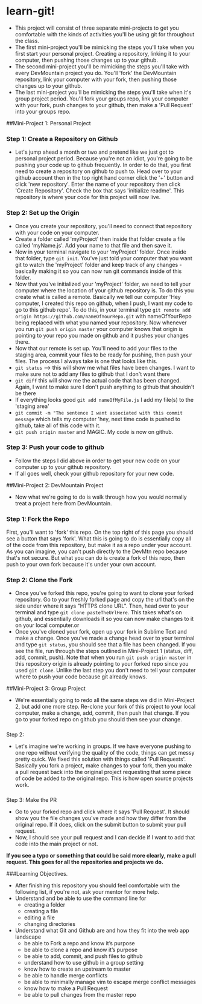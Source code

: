 learn-git!
=========
* This project will consist of three separate mini-projects to get you comfortable with the kinds of activities you'll be using git for throughout the class. 
* The first mini-project you'll be mimicking the steps you'll take when you first start your personal project. Creating a repository, linking it to your computer, then pushing those changes up to your github.
* The second mini-project you'll be mimicking the steps you'll take with every DevMountain project you do. You'll 'fork' the DevMountain repository, link your computer with your fork, then pushing those changes up to your github.
* The last mini-project you'll be mimicking the steps you'll take when it's group project period. You'll fork your groups repo, link your computer with your fork, push changes to your github, then make a 'Pull Request' into your groups repo.

##Mini-Project 1: Personal Project
### Step 1: Create a Repository on Github
* Let's  jump ahead a month or two and pretend like we just got to personal project period. Because you're not an idiot, you're going to be pushing your code up to github frequently. In order to do that, you first need to create a repository on github to push to. Head over to your github account then in the top right hand corner click the '+' button and click 'new repository'. Enter the name of your repository then click 'Create Repository'. Check the box that says 'initialize readme'.  This repository is where your code for this project will now live.

### Step 2: Set up the Origin
* Once you create your repository, you'll need to connect that repository with your code on your computer. 
* Create a folder called 'myProject' then inside that folder create a file called 'myName.js'. Add your name to that file and then save it. 
* Now in your terminal navigate to your 'myProject' folder. Once inside that folder, type ```git init```. You've just told your computer that you want git to watch the 'myProject' folder and keep track of any changes - basically making it so you can now run git commands inside of this folder. 
* Now that you've initialized your 'myProject' folder, we need to tell your computer where the location of your github repository is. To do this you create what is called a remote. Basically we tell our computer 'Hey computer, I created this repo on github, when I push, I want my code to go to this github repo'. To do this, in your terminal type ```git remote add origin https://github.com/nameOfYourRepo.git``` with nameOfYourRepo being replaced with what you named your repository. Now whenever you run ```git push origin master``` your computer knows that origin is pointing to your repo you made on github and it pushes your changes there.
* Now that our remote is set up. You'll need to add your files to the staging area, commit your files to be ready for pushing, then push your files. The process I always take is one that looks like this.
* ```git status``` --> this will show me what files have been changes. I want to make sure not to add any files to github that I don't want there
* ```git diff``` this will show me the actual code that has been changed. Again, I want to make sure I don't push anything to github that shouldn't be there
* If everything looks good ```git add nameOfMyFile.js``` I add my file(s) to the 'staging area'
* ```git commit -m "The sentence I want associated with this commit message``` which tells my computer 'hey, next time code is pushed to github, take all of this code with it.
* ```git push origin master``` and MAGIC. My code is now on github.

### Step 3: Push your code to github
* Follow the steps I did above in order to get your new code on your computer up to your github repository.
* If all goes well, check your github repository for your new code.


##Mini-Project 2: DevMountain Project
* Now what we're going to do is walk through how you would normally treat a project here from DevMountain. 

### Step 1: Fork the Repo
First, you'll want to 'fork' this repo. On the top right of this page you should see a button that says 'fork'. What this is going to do is essentially copy all of the code from this repository, but make it as a repo under your account. As you can imagine, you can't push directly to the DevMtn repo because that's not secure. But what you can do is create a fork of this repo, then push to your own fork because it's under your own account.

### Step 2: Clone the Fork
* Once you've forked this repo, you're going to want to clone your forked repository. Go to your freshly forked page and copy the url that's on the side under where it says "HTTPS clone URL". Then, head over to your terminal and type ```git clone pasteTheUrlHere```. This takes what's on github, and essentially downloads it so you can now make changes to it on your local computer.or
* Once you've cloned your fork, open up your fork in Sublime Text and make a change. Once you've made a change head over to your terminal and type ```git status```, you should see that a file has been changed. If you see the file, run through the steps outlined in Mini-Project 1 (status, diff, add, commit, push). Note that when you run ```git push origin master``` in this repository origin is already pointing to your forked repo since you used ```git clone```. Unlike the last step you don't need to tell your computer where to push your code because git already knows.

##Mini-Project 3: Group Project
* We're essentially going to redo all the same steps we did in Mini-Project 2, but add one more step. Re-clone your fork of this project to your local computer, make a change, add, commit, then push that change. If you go to your forked repo on github you should then see your change. 
###
 Step 2: 
* Let's imagine we're working in groups. If we have everyone pushing to one repo without verifying the quality of the code, things can get messy pretty quick. We fixed this solution with things called 'Pull Requests'. Basically you fork a project, make changes to your fork, then you make a pull request back into the original project requesting that some piece of code be added to the original repo. This is how open source projects work.
### 
Step 3: Make the PR
* Go to your forked repo and click where it says 'Pull Request'. It should show you the file changes you've made and how they differ from the original repo. If it does, click on the submit button to submit your pull request. 
* Now, I should see your pull request and I can decide if I want to add that code into the main project or not.


****If you see a typo or something that could be said more clearly, make a pull request. This goes for all the repositories and projects we do.****


###Learning Objectives. 
* After finishing this repository you should feel comfortable with the following list, if you're not, ask your mentor for more help. 
* Understand and be able to use the command line for
  - creating a folder
  - creating a file
  - editing a file
  - changing directories
* Understand what Git and Github are and how they fit into the web app landscape
  - be able to Fork a repo and know it’s purpose
  - be able to clone a repo and know it’s purpose
  - be able to add, commit, and push files to github
  - understand how to use github in a group setting
  - know how to create an upstream to master
  - be able to handle merge conflicts
  - be able to minimally manage vim to escape merge conflict messages
  - know how to make a Pull Request
  - be able to pull changes from the master repo

